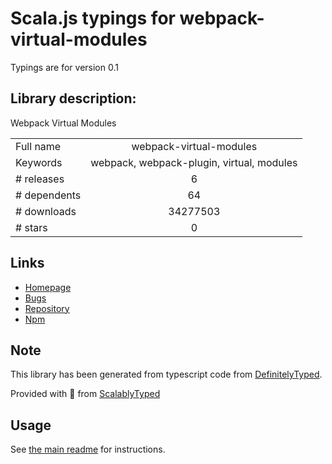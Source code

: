 
# Scala.js typings for webpack-virtual-modules

Typings are for version 0.1

## Library description:
Webpack Virtual Modules

|                    |                 |
| ------------------ | :-------------: |
| Full name          | webpack-virtual-modules |
| Keywords           | webpack, webpack-plugin, virtual, modules |
| # releases         | 6 |
| # dependents       | 64 |
| # downloads        | 34277503 |
| # stars            | 0 |

## Links
- [Homepage](https://github.com/sysgears/webpack-virtual-modules#readme)
- [Bugs](https://github.com/sysgears/webpack-virtual-modules/issues)
- [Repository](https://github.com/sysgears/webpack-virtual-modules)
- [Npm](https://www.npmjs.com/package/webpack-virtual-modules)
    


## Note
This library has been generated from typescript code from [DefinitelyTyped](https://definitelytyped.org).

Provided with :purple_heart: from [ScalablyTyped](https://github.com/oyvindberg/ScalablyTyped)

## Usage
See [the main readme](../../readme.md) for instructions.


